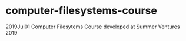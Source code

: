 # computer-filesystems-course
2019Jul01 Computer Filesytems Course developed at Summer Ventures 2019
